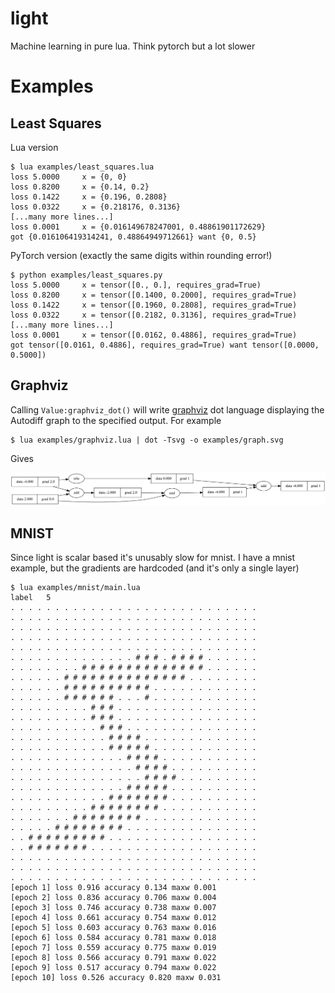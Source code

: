 # light

Machine learning in pure lua. Think pytorch but a lot slower

# Examples

## Least Squares

Lua version

```
$ lua examples/least_squares.lua
loss 5.0000     x = {0, 0}
loss 0.8200     x = {0.14, 0.2}
loss 0.1422     x = {0.196, 0.2808}
loss 0.0322     x = {0.218176, 0.3136}
[...many more lines...]
loss 0.0001     x = {0.016149678247001, 0.48861901172629}
got {0.016106419314241, 0.48864949712661} want {0, 0.5}
```

PyTorch version (exactly the same digits within rounding error!)

```
$ python examples/least_squares.py
loss 5.0000     x = tensor([0., 0.], requires_grad=True)
loss 0.8200     x = tensor([0.1400, 0.2000], requires_grad=True)
loss 0.1422     x = tensor([0.1960, 0.2808], requires_grad=True)
loss 0.0322     x = tensor([0.2182, 0.3136], requires_grad=True)
[...many more lines...]
loss 0.0001     x = tensor([0.0162, 0.4886], requires_grad=True)
got tensor([0.0161, 0.4886], requires_grad=True) want tensor([0.0000, 0.5000])
```

## Graphviz

Calling `Value:graphviz_dot()` will write [graphviz](https://graphviz.org/) dot language displaying the Autodiff graph to the specified output. For example

```
$ lua examples/graphviz.lua | dot -Tsvg -o examples/graph.svg
```

Gives

![](examples/graph.svg)

## MNIST

Since light is scalar based it's unusably slow for mnist. I have a mnist example, but the gradients are hardcoded (and it's only a single layer)

```
$ lua examples/mnist/main.lua
label   5
. . . . . . . . . . . . . . . . . . . . . . . . . . . .
. . . . . . . . . . . . . . . . . . . . . . . . . . . .
. . . . . . . . . . . . . . . . . . . . . . . . . . . .
. . . . . . . . . . . . . . . . . . . . . . . . . . . .
. . . . . . . . . . . . . . . . . . . . . . . . . . . .
. . . . . . . . . . . . . . # # # . # # # # . . . . . .
. . . . . . . . # # # # # # # # # # # # # # . . . . . .
. . . . . . # # # # # # # # # # # # # # . . . . . . . .
. . . . . . # # # # # # # # # # . . . . . . . . . . . .
. . . . . . # # # # # # . . . # . . . . . . . . . . . .
. . . . . . . . . # # # . . . . . . . . . . . . . . . .
. . . . . . . . . # # # . . . . . . . . . . . . . . . .
. . . . . . . . . . # # # . . . . . . . . . . . . . . .
. . . . . . . . . . . # # # # . . . . . . . . . . . . .
. . . . . . . . . . . # # # # # . . . . . . . . . . . .
. . . . . . . . . . . . . # # # # . . . . . . . . . . .
. . . . . . . . . . . . . . # # # # . . . . . . . . . .
. . . . . . . . . . . . . . . # # # # . . . . . . . . .
. . . . . . . . . . . . . # # # # # . . . . . . . . . .
. . . . . . . . . . . # # # # # # # . . . . . . . . . .
. . . . . . . . . # # # # # # # # . . . . . . . . . . .
. . . . . . . # # # # # # # # . . . . . . . . . . . . .
. . . . . # # # # # # # # . . . . . . . . . . . . . . .
. . # # # # # # # # # . . . . . . . . . . . . . . . . .
. . # # # # # # # . . . . . . . . . . . . . . . . . . .
. . . . . . . . . . . . . . . . . . . . . . . . . . . .
. . . . . . . . . . . . . . . . . . . . . . . . . . . .
. . . . . . . . . . . . . . . . . . . . . . . . . . . .
[epoch 1] loss 0.916 accuracy 0.134 maxw 0.001
[epoch 2] loss 0.836 accuracy 0.706 maxw 0.004
[epoch 3] loss 0.746 accuracy 0.738 maxw 0.007
[epoch 4] loss 0.661 accuracy 0.754 maxw 0.012
[epoch 5] loss 0.603 accuracy 0.763 maxw 0.016
[epoch 6] loss 0.584 accuracy 0.781 maxw 0.018
[epoch 7] loss 0.559 accuracy 0.775 maxw 0.019
[epoch 8] loss 0.566 accuracy 0.791 maxw 0.022
[epoch 9] loss 0.517 accuracy 0.794 maxw 0.022
[epoch 10] loss 0.526 accuracy 0.820 maxw 0.031
```
